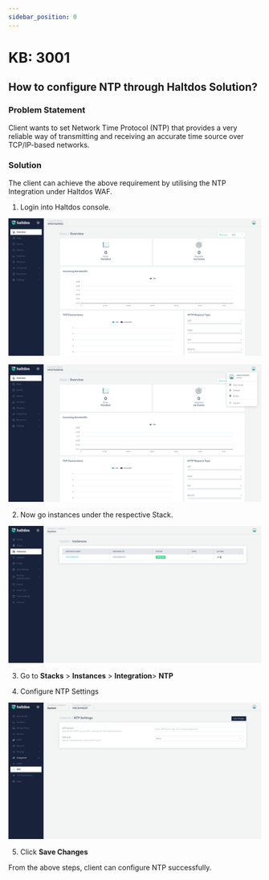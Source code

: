 ```yaml
---
sidebar_position: 0
---
```


# KB: 3001

## How to configure NTP through Haltdos Solution?

### Problem Statement

Client wants to set Network Time Protocol (NTP) that provides a very reliable way of transmitting and receiving an accurate time source over TCP/IP-based networks.

### Solution

The client can achieve the above requirement by utilising the NTP Integration under Haltdos WAF.

1. Login into Haltdos console.

![login](/img/platform/v7/docs/newsnaps/overview.png)

![login](/img/platform/v7/docs/newsnaps/overview1.png)


2. Now go instances under the respective Stack.

![login](/img/platform/v7/docs/newsnaps/instance.png)

3. Go to **Stacks** > **Instances** > **Integration**> **NTP**

4. Configure NTP Settings  

![login](/img/platform/v7/docs/newsnaps/NTP.png)

5. Click **Save Changes**

From the above steps, client can configure NTP successfully.